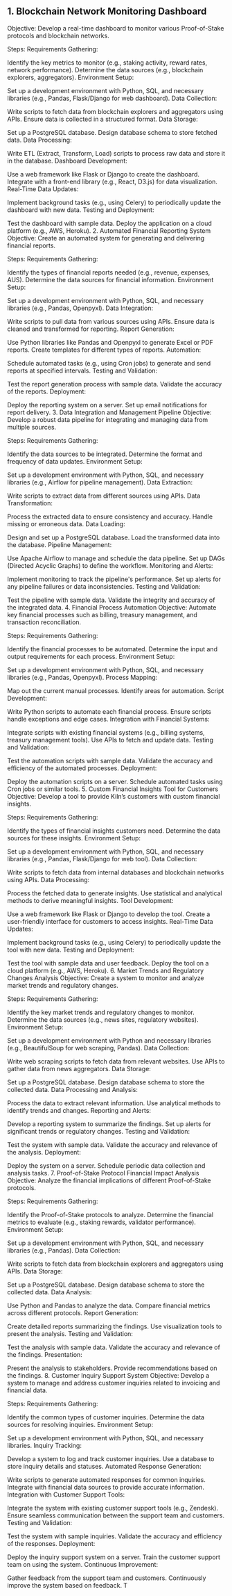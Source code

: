 ## 1. Blockchain Network Monitoring Dashboard
Objective: Develop a real-time dashboard to monitor various Proof-of-Stake protocols and blockchain networks.

Steps:
Requirements Gathering:

Identify the key metrics to monitor (e.g., staking activity, reward rates, network performance).
Determine the data sources (e.g., blockchain explorers, aggregators).
Environment Setup:

Set up a development environment with Python, SQL, and necessary libraries (e.g., Pandas, Flask/Django for web dashboard).
Data Collection:

Write scripts to fetch data from blockchain explorers and aggregators using APIs.
Ensure data is collected in a structured format.
Data Storage:

Set up a PostgreSQL database.
Design database schema to store fetched data.
Data Processing:

Write ETL (Extract, Transform, Load) scripts to process raw data and store it in the database.
Dashboard Development:

Use a web framework like Flask or Django to create the dashboard.
Integrate with a front-end library (e.g., React, D3.js) for data visualization.
Real-Time Data Updates:

Implement background tasks (e.g., using Celery) to periodically update the dashboard with new data.
Testing and Deployment:

Test the dashboard with sample data.
Deploy the application on a cloud platform (e.g., AWS, Heroku).
2. Automated Financial Reporting System
Objective: Create an automated system for generating and delivering financial reports.

Steps:
Requirements Gathering:

Identify the types of financial reports needed (e.g., revenue, expenses, AUS).
Determine the data sources for financial information.
Environment Setup:

Set up a development environment with Python, SQL, and necessary libraries (e.g., Pandas, Openpyxl).
Data Integration:

Write scripts to pull data from various sources using APIs.
Ensure data is cleaned and transformed for reporting.
Report Generation:

Use Python libraries like Pandas and Openpyxl to generate Excel or PDF reports.
Create templates for different types of reports.
Automation:

Schedule automated tasks (e.g., using Cron jobs) to generate and send reports at specified intervals.
Testing and Validation:

Test the report generation process with sample data.
Validate the accuracy of the reports.
Deployment:

Deploy the reporting system on a server.
Set up email notifications for report delivery.
3. Data Integration and Management Pipeline
Objective: Develop a robust data pipeline for integrating and managing data from multiple sources.

Steps:
Requirements Gathering:

Identify the data sources to be integrated.
Determine the format and frequency of data updates.
Environment Setup:

Set up a development environment with Python, SQL, and necessary libraries (e.g., Airflow for pipeline management).
Data Extraction:

Write scripts to extract data from different sources using APIs.
Data Transformation:

Process the extracted data to ensure consistency and accuracy.
Handle missing or erroneous data.
Data Loading:

Design and set up a PostgreSQL database.
Load the transformed data into the database.
Pipeline Management:

Use Apache Airflow to manage and schedule the data pipeline.
Set up DAGs (Directed Acyclic Graphs) to define the workflow.
Monitoring and Alerts:

Implement monitoring to track the pipeline's performance.
Set up alerts for any pipeline failures or data inconsistencies.
Testing and Validation:

Test the pipeline with sample data.
Validate the integrity and accuracy of the integrated data.
4. Financial Process Automation
Objective: Automate key financial processes such as billing, treasury management, and transaction reconciliation.

Steps:
Requirements Gathering:

Identify the financial processes to be automated.
Determine the input and output requirements for each process.
Environment Setup:

Set up a development environment with Python, SQL, and necessary libraries (e.g., Pandas, Openpyxl).
Process Mapping:

Map out the current manual processes.
Identify areas for automation.
Script Development:

Write Python scripts to automate each financial process.
Ensure scripts handle exceptions and edge cases.
Integration with Financial Systems:

Integrate scripts with existing financial systems (e.g., billing systems, treasury management tools).
Use APIs to fetch and update data.
Testing and Validation:

Test the automation scripts with sample data.
Validate the accuracy and efficiency of the automated processes.
Deployment:

Deploy the automation scripts on a server.
Schedule automated tasks using Cron jobs or similar tools.
5. Custom Financial Insights Tool for Customers
Objective: Develop a tool to provide Kiln’s customers with custom financial insights.

Steps:
Requirements Gathering:

Identify the types of financial insights customers need.
Determine the data sources for these insights.
Environment Setup:

Set up a development environment with Python, SQL, and necessary libraries (e.g., Pandas, Flask/Django for web tool).
Data Collection:

Write scripts to fetch data from internal databases and blockchain networks using APIs.
Data Processing:

Process the fetched data to generate insights.
Use statistical and analytical methods to derive meaningful insights.
Tool Development:

Use a web framework like Flask or Django to develop the tool.
Create a user-friendly interface for customers to access insights.
Real-Time Data Updates:

Implement background tasks (e.g., using Celery) to periodically update the tool with new data.
Testing and Deployment:

Test the tool with sample data and user feedback.
Deploy the tool on a cloud platform (e.g., AWS, Heroku).
6. Market Trends and Regulatory Changes Analysis
Objective: Create a system to monitor and analyze market trends and regulatory changes.

Steps:
Requirements Gathering:

Identify the key market trends and regulatory changes to monitor.
Determine the data sources (e.g., news sites, regulatory websites).
Environment Setup:

Set up a development environment with Python and necessary libraries (e.g., BeautifulSoup for web scraping, Pandas).
Data Collection:

Write web scraping scripts to fetch data from relevant websites.
Use APIs to gather data from news aggregators.
Data Storage:

Set up a PostgreSQL database.
Design database schema to store the collected data.
Data Processing and Analysis:

Process the data to extract relevant information.
Use analytical methods to identify trends and changes.
Reporting and Alerts:

Develop a reporting system to summarize the findings.
Set up alerts for significant trends or regulatory changes.
Testing and Validation:

Test the system with sample data.
Validate the accuracy and relevance of the analysis.
Deployment:

Deploy the system on a server.
Schedule periodic data collection and analysis tasks.
7. Proof-of-Stake Protocol Financial Impact Analysis
Objective: Analyze the financial implications of different Proof-of-Stake protocols.

Steps:
Requirements Gathering:

Identify the Proof-of-Stake protocols to analyze.
Determine the financial metrics to evaluate (e.g., staking rewards, validator performance).
Environment Setup:

Set up a development environment with Python, SQL, and necessary libraries (e.g., Pandas).
Data Collection:

Write scripts to fetch data from blockchain explorers and aggregators using APIs.
Data Storage:

Set up a PostgreSQL database.
Design database schema to store the collected data.
Data Analysis:

Use Python and Pandas to analyze the data.
Compare financial metrics across different protocols.
Report Generation:

Create detailed reports summarizing the findings.
Use visualization tools to present the analysis.
Testing and Validation:

Test the analysis with sample data.
Validate the accuracy and relevance of the findings.
Presentation:

Present the analysis to stakeholders.
Provide recommendations based on the findings.
8. Customer Inquiry Support System
Objective: Develop a system to manage and address customer inquiries related to invoicing and financial data.

Steps:
Requirements Gathering:

Identify the common types of customer inquiries.
Determine the data sources for resolving inquiries.
Environment Setup:

Set up a development environment with Python, SQL, and necessary libraries.
Inquiry Tracking:

Develop a system to log and track customer inquiries.
Use a database to store inquiry details and statuses.
Automated Response Generation:

Write scripts to generate automated responses for common inquiries.
Integrate with financial data sources to provide accurate information.
Integration with Customer Support Tools:

Integrate the system with existing customer support tools (e.g., Zendesk).
Ensure seamless communication between the support team and customers.
Testing and Validation:

Test the system with sample inquiries.
Validate the accuracy and efficiency of the responses.
Deployment:

Deploy the inquiry support system on a server.
Train the customer support team on using the system.
Continuous Improvement:

Gather feedback from the support team and customers.
Continuously improve the system based on feedback.
T
